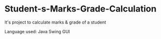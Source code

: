 # Student-s-Marks-Grade-Calculation
It's project to calculate marks & grade of a student 

Language used: Java Swing GUI
